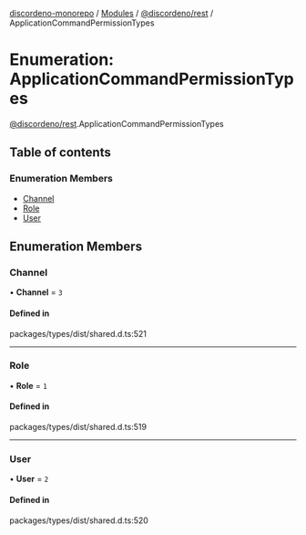 [discordeno-monorepo](../README.md) / [Modules](../modules.md) / [@discordeno/rest](../modules/discordeno_rest.md) / ApplicationCommandPermissionTypes

# Enumeration: ApplicationCommandPermissionTypes

[@discordeno/rest](../modules/discordeno_rest.md).ApplicationCommandPermissionTypes

## Table of contents

### Enumeration Members

- [Channel](discordeno_rest.ApplicationCommandPermissionTypes.md#channel)
- [Role](discordeno_rest.ApplicationCommandPermissionTypes.md#role)
- [User](discordeno_rest.ApplicationCommandPermissionTypes.md#user)

## Enumeration Members

### Channel

• **Channel** = `3`

#### Defined in

packages/types/dist/shared.d.ts:521

---

### Role

• **Role** = `1`

#### Defined in

packages/types/dist/shared.d.ts:519

---

### User

• **User** = `2`

#### Defined in

packages/types/dist/shared.d.ts:520

